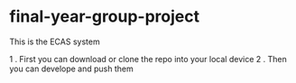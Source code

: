 # final-year-group-project
This is the ECAS system

 1 . First you can download or clone the repo into your local device
 2 . Then you can develope and push them

